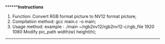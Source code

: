 **********************************************Instructions****************************************


 1. Function: Convert RGB format picture to NV12 format picture;
 2. Compilation method: gcc main.c -o main;
 3. Usage method:
    example : ./main ~/rgb2nv12/rgb2nv12-c/rgb_file 1920 1080
    Modify pic_path width(w) height(h);


**************************************************************************************************
